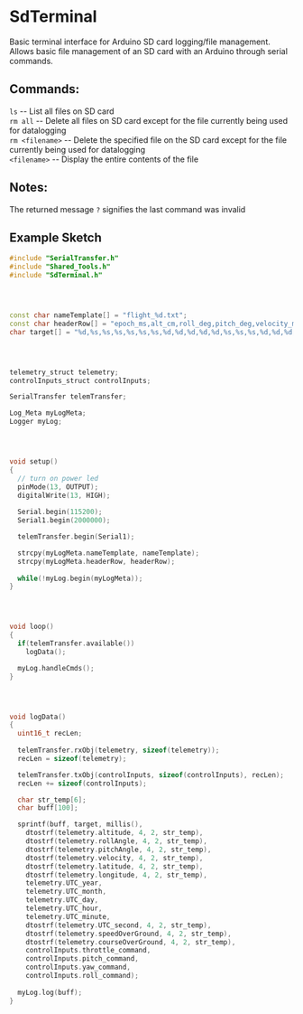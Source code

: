 # SdTerminal
Basic terminal interface for Arduino SD card logging/file management. Allows basic file management of an SD card with an Arduino through serial commands.

## Commands:

`ls` -- List all files on SD card <br/>
`rm all` -- Delete all files on SD card except for the file currently being used for datalogging <br/>
`rm <filename>` -- Delete the specified file on the SD card except for the file currently being used for datalogging <br/>
`<filename>` -- Display the entire contents of the file

## Notes:

The returned message `?` signifies the last command was invalid

## Example Sketch

```C++
#include "SerialTransfer.h"
#include "Shared_Tools.h"
#include "SdTerminal.h"




const char nameTemplate[] = "flight_%d.txt";
const char headerRow[] = "epoch_ms,alt_cm,roll_deg,pitch_deg,velocity_m/s,lat_dd,lon_dd,year,month,day,hour,min,sec,sog,cog,throttle_command,pitch_command,yaw_command,roll_command";
char target[] = "%d,%s,%s,%s,%s,%s,%s,%d,%d,%d,%d,%d,%s,%s,%s,%d,%d,%d,%d";




telemetry_struct telemetry;
controlInputs_struct controlInputs;

SerialTransfer telemTransfer;

Log_Meta myLogMeta;
Logger myLog;




void setup()
{
  // turn on power led
  pinMode(13, OUTPUT);
  digitalWrite(13, HIGH);
  
  Serial.begin(115200);
  Serial1.begin(2000000);

  telemTransfer.begin(Serial1);

  strcpy(myLogMeta.nameTemplate, nameTemplate);
  strcpy(myLogMeta.headerRow, headerRow);
  
  while(!myLog.begin(myLogMeta));
}




void loop()
{
  if(telemTransfer.available())
    logData();

  myLog.handleCmds();
}




void logData()
{
  uint16_t recLen;
  
  telemTransfer.rxObj(telemetry, sizeof(telemetry));
  recLen = sizeof(telemetry);

  telemTransfer.txObj(controlInputs, sizeof(controlInputs), recLen);
  recLen += sizeof(controlInputs);

  char str_temp[6];
  char buff[100];

  sprintf(buff, target, millis(),
    dtostrf(telemetry.altitude, 4, 2, str_temp),
    dtostrf(telemetry.rollAngle, 4, 2, str_temp),
    dtostrf(telemetry.pitchAngle, 4, 2, str_temp),
    dtostrf(telemetry.velocity, 4, 2, str_temp),
    dtostrf(telemetry.latitude, 4, 2, str_temp),
    dtostrf(telemetry.longitude, 4, 2, str_temp),
    telemetry.UTC_year,
    telemetry.UTC_month,
    telemetry.UTC_day,
    telemetry.UTC_hour,
    telemetry.UTC_minute,
    dtostrf(telemetry.UTC_second, 4, 2, str_temp),
    dtostrf(telemetry.speedOverGround, 4, 2, str_temp),
    dtostrf(telemetry.courseOverGround, 4, 2, str_temp),
    controlInputs.throttle_command,
    controlInputs.pitch_command,
    controlInputs.yaw_command,
    controlInputs.roll_command);
  
  myLog.log(buff);
}
```
